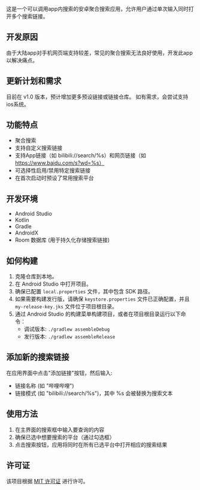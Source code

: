 这是一个可以调用app内搜索的安卓聚合搜索应用，允许用户通过单次输入同时打开多个搜索链接。

## 开发原因

由于大陆app对手机网页端支持较差，常见的聚合搜索无法良好使用，开发此app以解决痛点。

## 更新计划和需求

目前在 v1.0 版本，预计增加更多预设链接或链接仓库。
如有需求，会尝试支持ios系统。

## 功能特点

- 聚合搜索
- 支持自定义搜索链接
- 支持App链接（如 bilibili://search/%s）和网页链接（如 https://www.baidu.com/s?wd=%s）
- 可选择性启用/禁用特定搜索链接
- 在首次启动时预设了常用搜索平台

## 开发环境

- Android Studio
- Kotlin
- Gradle
- AndroidX
- Room 数据库 (用于持久化存储搜索链接)

## 如何构建

1.  克隆仓库到本地。
2.  在 Android Studio 中打开项目。
3.  确保已配置 `local.properties` 文件，其中包含 SDK 路径。
4.  如果需要构建发行版，请确保 `keystore.properties` 文件已正确配置，并且 `my-release-key.jks` 文件位于项目根目录。
5.  通过 Android Studio 的构建菜单构建项目，或者在项目根目录运行以下命令：
    *   调试版本: `./gradlew assembleDebug`
    *   发行版本: `./gradlew assembleRelease`

## 添加新的搜索链接

在应用界面中点击"添加链接"按钮，然后输入:
- 链接名称 (如 "哔哩哔哩")
- 链接模式 (如 "bilibili://search/%s")，其中 %s 会被替换为搜索文本

## 使用方法

1. 在主界面的搜索框中输入要查询的内容
2. 确保已选中想要搜索的平台（通过勾选框）
3. 点击搜索按钮，应用将同时在所有已选平台中打开相应的搜索结果

## 许可证

该项目根据 [MIT 许可证](LICENSE) 进行许可。

